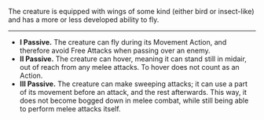 The creature is equipped with wings of some kind (either bird or insect-like) and has a more or less developed ability to fly.

---
- **I Passive.** The creature can fly during its Movement Action, and therefore avoid Free Attacks when passing over an enemy. 
- **II Passive.** The creature can hover, meaning it can stand still in midair, out of reach from any melee attacks. To hover does not count as an Action. 
- **III Passive.** The creature can make sweeping attacks; it can use a part of its movement before an attack, and the rest afterwards. This way, it does not become bogged down in melee combat, while still being able to perform melee attacks itself.